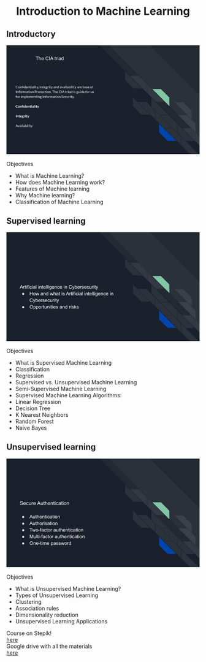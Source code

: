 <h1 align="center">Introduction to Machine Learning</h1>

## Introductory

![img1](https://github.com/eliza-ttt/Cybersecurity-fundamentals/blob/main/image12.jpg?raw=true)<br>

Objectives<br>

- What is Machine Learning?
- How does Machine Learning work?
- Features of Machine learning
- Why Machine learning?
- Classification of Machine Learning


## Supervised learning

![img1](https://github.com/eliza-ttt/Cybersecurity-fundamentals/blob/main/image15.jpg?raw=true)<br>

Objectives<br>

- What is Supervised Machine Learning
- Classification
- Regression
- Supervised vs. Unsupervised Machine Learning
- Semi-Supervised Machine Learning
- Supervised Machine Learning Algorithms:
- Linear Regression
- Decision Tree
- K Nearest Neighbors
- Random Forest
- Naive Bayes



## Unsupervised learning

![img1](https://github.com/eliza-ttt/Cybersecurity-fundamentals/blob/main/image13.jpg?raw=true)<br>

Objectives<br>
 
- What is Unsupervised Machine Learning?
- Types of Unsupervised Learning
- Clustering
- Association rules
- Dimensionality reduction
- Unsupervised Learning Applications



Course on Stepik!
<br>
[here](https://classroom.google.com/c/Njk0MTkzNTE1MDUz?cjc=arnqvop)
<br>
Google drive with all the materials
<br>
[here](https://drive.google.com/drive/folders/10Zbmc5Kmz5g_Yw-0nT2moMNha_XGQBjm?usp=sharing)
<br>
